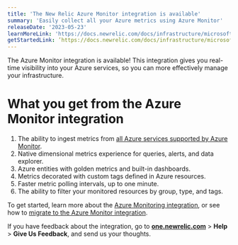 ```yaml
---
title: 'The New Relic Azure Monitor integration is available'
summary: 'Easily collect all your Azure metrics using Azure Monitor'
releaseDate: '2023-05-23'
learnMoreLink: 'https://docs.newrelic.com/docs/infrastructure/microsoft-azure-integrations/azure-integrations-list/azure-monitor'
getStartedLink: ’https://docs.newrelic.com/docs/infrastructure/microsoft-azure-integrations/azure-integrations-list/azure-monitor/#migrate’
---
```


The Azure Monitor integration is available! This integration gives you real-time visibility into your Azure services, so you can more effectively manage your infrastructure.

# What you get from the Azure Monitor integration

1. The ability to ingest metrics from [all Azure services supported by Azure Monitor](https://learn.microsoft.com/en-us/azure/azure-monitor/essentials/metrics-supported).
2. Native dimensional metrics experience for queries, alerts, and data explorer.
3. Azure entities with golden metrics and built-in dashboards.
4. Metrics decorated with custom tags defined in Azure resources.
5. Faster metric polling intervals, up to one minute.
6. The ability to filter your monitored resources by group, type, and tags.

To get started, learn more about the [Azure Monitoring integration](/docs/infrastructure/microsoft-azure-integrations/azure-integrations-list/azure-monitor), or see how to [migrate to the Azure Monitor integration](/docs/infrastructure/microsoft-azure-integrations/azure-integrations-list/azure-monitor/#migrate).

If you have feedback about the integration, go to **[one.newrelic.com](https://one.newrelic.com/)** > **Help** > **Give Us Feedback**, and send us your thoughts.
